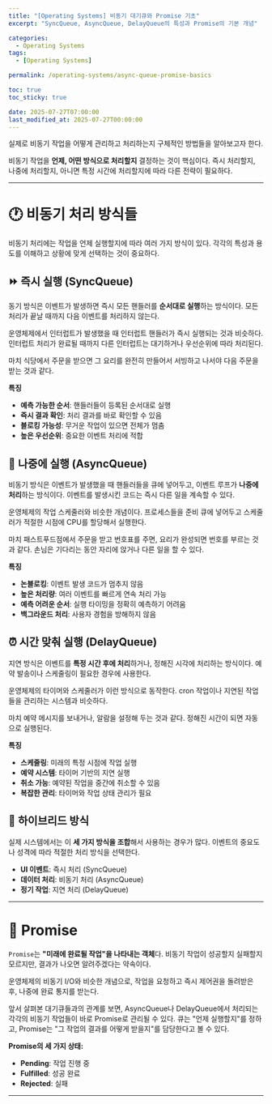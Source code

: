 ```yaml
---
title: "[Operating Systems] 비동기 대기큐와 Promise 기초"
excerpt: "SyncQueue, AsyncQueue, DelayQueue의 특성과 Promise의 기본 개념"

categories:
  - Operating Systems
tags:
  - [Operating Systems]

permalink: /operating-systems/async-queue-promise-basics

toc: true
toc_sticky: true

date: 2025-07-27T07:00:00
last_modified_at: 2025-07-27T00:00:00
---
```


실제로 비동기 작업을 어떻게 관리하고 처리하는지 구체적인 방법들을 알아보고자 한다.

비동기 작업을 **언제, 어떤 방식으로 처리할지** 결정하는 것이 핵심이다. 즉시 처리할지, 나중에 처리할지, 아니면 특정 시간에 처리할지에 따라 다른 전략이 필요하다.

---

# 🕐 비동기 처리 방식들

비동기 처리에는 작업을 언제 실행할지에 따라 여러 가지 방식이 있다. 각각의 특성과 용도를 이해하고 상황에 맞게 선택하는 것이 중요하다.

## ⏩ 즉시 실행 (SyncQueue)

동기 방식은 이벤트가 발생하면 즉시 모든 핸들러를 **순서대로 실행**하는 방식이다. 모든 처리가 끝날 때까지 다음 이벤트를 처리하지 않는다.

운영체제에서 인터럽트가 발생했을 때 인터럽트 핸들러가 즉시 실행되는 것과 비슷하다. 인터럽트 처리가 완료될 때까지 다른 인터럽트는 대기하거나 우선순위에 따라 처리된다.

마치 식당에서 주문을 받으면 그 요리를 완전히 만들어서 서빙하고 나서야 다음 주문을 받는 것과 같다.

**특징**

- **예측 가능한 순서**: 핸들러들이 등록된 순서대로 실행
- **즉시 결과 확인**: 처리 결과를 바로 확인할 수 있음
- **블로킹 가능성**: 무거운 작업이 있으면 전체가 멈춤
- **높은 우선순위**: 중요한 이벤트 처리에 적합

## 🔄 나중에 실행 (AsyncQueue)

비동기 방식은 이벤트가 발생했을 때 핸들러들을 큐에 넣어두고, 이벤트 루프가 **나중에 처리**하는 방식이다. 이벤트를 발생시킨 코드는 즉시 다른 일을 계속할 수 있다.

운영체제의 작업 스케줄러와 비슷한 개념이다. 프로세스들을 준비 큐에 넣어두고 스케줄러가 적절한 시점에 CPU를 할당해서 실행한다.

마치 패스트푸드점에서 주문을 받고 번호표를 주면, 요리가 완성되면 번호를 부르는 것과 같다. 손님은 기다리는 동안 자리에 앉거나 다른 일을 할 수 있다.

**특징**

- **논블로킹**: 이벤트 발생 코드가 멈추지 않음
- **높은 처리량**: 여러 이벤트를 빠르게 연속 처리 가능
- **예측 어려운 순서**: 실행 타이밍을 정확히 예측하기 어려움
- **백그라운드 처리**: 사용자 경험을 방해하지 않음

## ⏰ 시간 맞춰 실행 (DelayQueue)

지연 방식은 이벤트를 **특정 시간 후에 처리**하거나, 정해진 시각에 처리하는 방식이다. 예약 발송이나 스케줄링이 필요한 경우에 사용한다.

운영체제의 타이머와 스케줄러가 이런 방식으로 동작한다. cron 작업이나 지연된 작업들을 관리하는 시스템과 비슷하다.

마치 예약 메시지를 보내거나, 알람을 설정해 두는 것과 같다. 정해진 시간이 되면 자동으로 실행된다.

**특징**

- **스케줄링**: 미래의 특정 시점에 작업 실행
- **예약 시스템**: 타이머 기반의 지연 실행
- **취소 가능**: 예약된 작업을 중간에 취소할 수 있음
- **복잡한 관리**: 타이머와 작업 상태 관리가 필요

## 🔄 하이브리드 방식

실제 시스템에서는 이 **세 가지 방식을 조합**해서 사용하는 경우가 많다. 이벤트의 중요도나 성격에 따라 적절한 처리 방식을 선택한다.

- **UI 이벤트**: 즉시 처리 (SyncQueue)
- **데이터 처리**: 비동기 처리 (AsyncQueue)
- **정기 작업**: 지연 처리 (DelayQueue)

---

# 🤝 Promise

`Promise`는 **"미래에 완료될 작업"을 나타내는 객체**다. 비동기 작업이 성공할지 실패할지 모르지만, 결과가 나오면 알려주겠다는 약속이다.

운영체제의 비동기 I/O와 비슷한 개념으로, 작업을 요청하고 즉시 제어권을 돌려받은 후, 나중에 완료 통지를 받는다.

앞서 살펴본 대기큐들과의 관계를 보면, AsyncQueue나 DelayQueue에서 처리되는 각각의 비동기 작업들이 바로 Promise로 관리될 수 있다. 큐는 "언제 실행할지"를 정하고, Promise는 "그 작업의 결과를 어떻게 받을지"를 담당한다고 볼 수 있다.

**Promise의 세 가지 상태:**

- **Pending**: 작업 진행 중
- **Fulfilled**: 성공 완료
- **Rejected**: 실패

---
